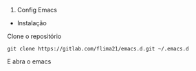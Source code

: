 1. Config Emacs

- Instalação

Clone o repositório 

`git clone https://gitlab.com/flima21/emacs.d.git ~/.emacs.d`


E abra o emacs
